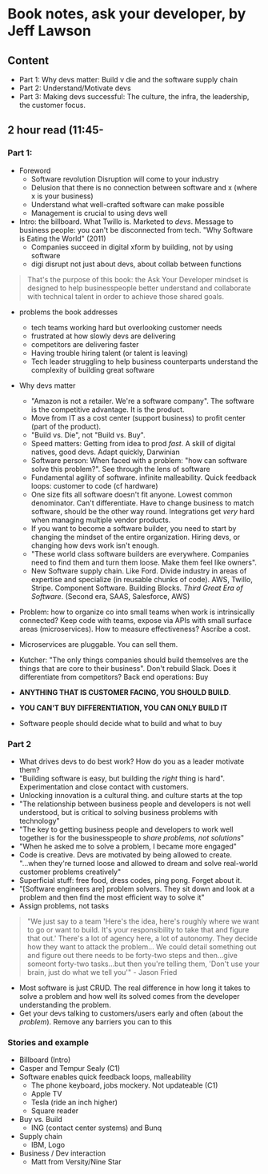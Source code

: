 # Book notes, ask your developer, by Jeff Lawson

## Content

* Part 1: Why devs matter: Build v die and the software supply chain
* Part 2: Understand/Motivate devs
* Part 3: Making devs successful: The culture, the infra, the leadership, the customer focus.

## 2 hour read (11:45-

### Part 1:

* Foreword
  * Software revolution Disruption will come to your industry
  * Delusion that there is no connection between software and x (where x is your business)
  * Understand what well-crafted software can make possible
  * Management is crucial to using devs well
* Intro: the billboard. What Twillo is. Marketed to _devs_. Message to business people: you can't be disconnected from tech. "Why Software is Eating the World" (2011)
  * Companies succeed in digital xform by building, not by using software
  * digi disrupt not just about devs, about collab between functions

> That's the purpose of this book: the Ask Your Developer mindset is designed to help businesspeople better understand and collaborate with technical talent in order to achieve those shared goals.

* problems the book addresses
  * tech teams working hard but overlooking customer needs
  * frustrated at how slowly devs are delivering
  * competitors are delivering faster
  * Having trouble hiring talent (or talent is leaving)
  * Tech leader struggling to help business counterparts understand the complexity of building great software

* Why devs matter
  * "Amazon is not a retailer. We're a software company". The software is the competitive advantage. It is the product.
  * Move from IT as a cost center (support business) to profit center (part of the product).
  * "Build vs. Die", not "Build vs. Buy".
  * Speed matters: Getting from idea to prod _fast_. A skill of digital natives, good devs. Adapt quickly, Darwinian
  * Software person: When faced with a problem: "how can software solve this problem?". See through the lens of software
  * Fundamental agility of software. infinite malleability. Quick feedback loops: customer to code (cf hardware)
  * One size fits all software doesn't fit anyone. Lowest common denominator. Can't differentiate. Have to change business to match software, should be the other way round. Integrations get _very_ hard when managing multiple vendor products.
  * If you want to become a software builder, you need to start by changing the mindset of the entire organization. Hiring devs, or changing how devs work isn't enough.
  * "These world class software builders are everywhere. Companies need to find them and turn them loose. Make them feel like owners".
  * New Software supply chain. Like Ford. Divide industry in areas of expertise and specialize (in reusable chunks of code). AWS, Twillo, Stripe. Component Software. Building Blocks. _Third Great Era of Software_. (Second era, SAAS, Salesforce, AWS)
* Problem: how to organize co into small teams when work is intrinsically connected? Keep code with teams, expose via APIs with small surface areas (microservices). How to measure effectiveness? Ascribe a cost.
* Microservices are pluggable. You can sell them.
* Kutcher: "The only things companies should build themselves are the things that are core to their business". Don't rebuild Slack. Does it differentiate from competitors? Back end operations: Buy
* **ANYTHING THAT IS CUSTOMER FACING, YOU SHOULD BUILD**.
* **YOU CAN'T BUY DIFFERENTIATION, YOU CAN ONLY BUILD IT**
* Software people should decide what to build and what to buy

### Part 2

* What drives devs to do best work? How do you as a leader motivate them?
* "Building software is easy, but building the _right_ thing is hard". Experimentation and close contact with customers.
* Unlocking innovation is a cultural thing. and culture starts at the top
* "The relationship between business people and developers is not well understood, but is critical to solving business problems with technology"
* "The key to getting business people and developers to work well together is for the businesspeople to _share problems, not solutions_" 
* "When he asked me to solve a problem, I became more engaged"
* Code is creative. Devs are motivated by being allowed to create. "...when they're turned loose and allowed to dream and solve real-world customer problems creatively"
* Superficial stuff: free food, dress codes, ping pong. Forget about it.
* "[Software engineers are] problem solvers. They sit down and look at a problem and then find the most efficient way to solve it"
* Assign problems, not tasks

> "We just say to a team 'Here's the idea, here's roughly where we want to go or want to build. It's your responsibility to take that and figure that out.' There's a lot of agency here, a lot of autonomy. They decide how they want to attack the problem... We could detail something out and figure out there needs to be forty-two steps and then...give someont forty-two tasks...but then you're telling them, 'Don't use your brain, just do what we tell you'" - Jason Fried

* Most software is just CRUD. The real difference in how long it takes to solve a problem and how well its solved comes from the developer understanding the problem.
* Get your devs talking to customers/users early and often (about the _problem_). Remove any barriers you can to this

### Stories and example

* Billboard (Intro)
* Casper and Tempur Sealy (C1)
* Software enables quick feedback loops, malleability
  * The phone keyboard, jobs mockery. Not updateable (C1)
  * Apple TV
  * Tesla (ride an inch higher)
  * Square reader
* Buy vs. Build
  * ING (contact center systems) and Bunq
* Supply chain
  * IBM, Logo
* Business / Dev interaction
  * Matt from Versity/Nine Star
